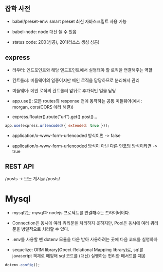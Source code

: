 ## 잡학 사전

-   babel/preset-env: smart preset 최신 자바스크립트 사용 가능

-   babel-node: node 대신 쓸 수 있음

-   status code: 200(성공), 201(리소스 생성 성공)

## express

-   라우터: 엔드포인트와 해당 엔드포인트에서 실행돼야 할 로직을 연결해주는 역할

-   컨트롤러: 미들웨어의 일종이지만 메인 로직을 담당하므로 분리해서 관리

-   미들웨어: 메인 로직의 컨트롤러 앞뒤로 추가적인 일을 담당

-   app.use(): 모든 routes의 response 전에 동작하는 공통 미들웨어(예시: morgan, cors(CORS 에러 해결))

-   express.Router().route("url").get().post()...

```js
app.use(express.urlencoded({ extended: true }));
```

-   application/x-www-form-urlencoded 방식이면 -> false

-   application/x-www-form-urlencoded 방식이 아닌 다른 인코딩 방식이라면 -> true

## REST API

/posts -> 모든 계시글
/posts/

# Mysql

-   mysql2는 mysql과 nodejs 프로젝트를 연결해주는 드라이버이다.

-   Connection은 동시에 여러 쿼리문을 처리하지 못하지만, Pool은 동시에 여러 쿼리문을 병렬적으로 처리할 수 있다.

-   .env를 사용할 땐 dotenv 모듈을 다운 받아 사용하려는 곳에 다음 코드를 실행하자

-   sequelize: ORM library(Obect-Relational Mapping library)로, sql를 javascript 객체로 매핑해 sql 코드를 (대신) 실행하는 편리한 메서드를 제공

```js
dotenv.config();
```
